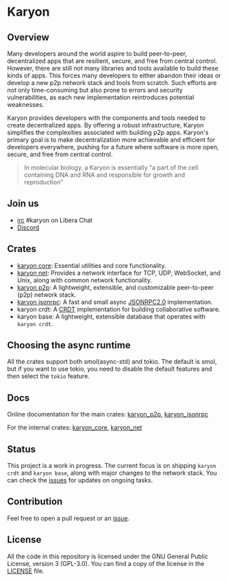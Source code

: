 # Karyon

## Overview

Many developers around the world aspire to build peer-to-peer, decentralized
apps that are resilient, secure, and free from central control.
However, there are still not many libraries and tools available to build these
kinds of apps. This forces many developers to either abandon their ideas or
develop a new p2p network stack and tools from scratch. Such efforts are not
only time-consuming but also prone to errors and security vulnerabilities, as
each new implementation reintroduces potential weaknesses.

Karyon provides developers with the components and tools needed to create
decentralized apps. By offering a robust infrastructure, Karyon simplifies the
complexities associated with building p2p apps. Karyon's primary goal
is to make decentralization more achievable and efficient for
developers everywhere, pushing for a future where software is more open,
secure, and free from central control.

> In molecular biology, a Karyon is essentially "a part of the cell
> containing DNA and RNA and responsible for growth and reproduction"

## Join us

- [irc](irc://irc.libera.chat/#karyon) #karyon on Libera Chat
- [Discord](https://discord.gg/xuXRcrkz3p)

## Crates 

- [karyon core](./core):  Essential utilities and core functionality.
- [karyon net](./net): Provides a network interface for TCP, UDP, WebSocket, and Unix,
  along with common network functionality. 
- [karyon p2p](./p2p): A lightweight, extensible, and customizable
  peer-to-peer (p2p) network stack.
- [karyon jsonrpc](./jsonrpc): A fast and small async
  [JSONRPC2.0](https://www.jsonrpc.org/specification) implementation.
- karyon crdt: A [CRDT](https://en.wikipedia.org/wiki/Conflict-free_replicated_data_type) 
implementation for building collaborative software. 
- karyon base: A lightweight, extensible database that operates with `karyon crdt`.

## Choosing the async runtime

All the crates support both smol(async-std) and tokio. The default is smol, but
if you want to use tokio, you need to disable the default features and then
select the `tokio` feature.

## Docs

Online documentation for the main crates: 
[karyon_p2p](https://karyontech.github.io/karyon/karyon_p2p), 
[karyon_jsonrpc](https://karyontech.github.io/karyon/karyon_jsonrpc)

For the internal crates: 
[karyon_core](https://karyontech.github.io/karyon/karyon_core), 
[karyon_net](https://karyontech.github.io/karyon/karyon_net)

## Status

This project is a work in progress. The current focus is on shipping `karyon
crdt` and `karyon base`, along with major changes to the network stack. You can
check the [issues](https://github.com/karyontech/karyon/issues) for updates on
ongoing tasks.

## Contribution

Feel free to open a pull request or an [issue](https://github.com/karyontech/karyon/issues/new). 

## License

All the code in this repository is licensed under the GNU General Public
License, version 3 (GPL-3.0). You can find a copy of the license in the
[LICENSE](./LICENSE) file.
